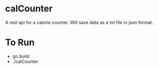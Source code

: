 # calCounter
A rest api for a calorie counter. Will save data as a txt file in json format. 

# To Run
  - go build
  - ./calCounter
